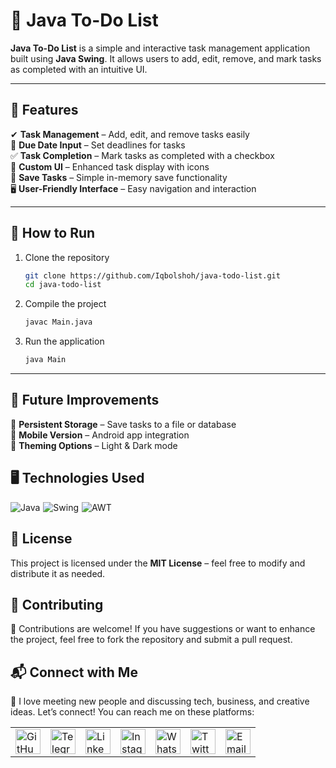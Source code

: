 # 📝 Java To-Do List   

**Java To-Do List** is a simple and interactive task management application built using **Java Swing**. It allows users to add, edit, remove, and mark tasks as completed with an intuitive UI.  

---

## 🚀 Features  
✔ **Task Management** – Add, edit, and remove tasks easily  
📅 **Due Date Input** – Set deadlines for tasks  
✅ **Task Completion** – Mark tasks as completed with a checkbox  
🎨 **Custom UI** – Enhanced task display with icons  
💾 **Save Tasks** – Simple in-memory save functionality  
🖥 **User-Friendly Interface** – Easy navigation and interaction  

---

## 🎯 How to Run  
1. Clone the repository  
   ```sh
   git clone https://github.com/Iqbolshoh/java-todo-list.git
   cd java-todo-list
   ```
2. Compile the project  
   ```sh
   javac Main.java
   ```
3. Run the application  
   ```sh
   java Main
   ```

---

## 📌 Future Improvements  
🚀 **Persistent Storage** – Save tasks to a file or database  
📲 **Mobile Version** – Android app integration  
🎨 **Theming Options** – Light & Dark mode

## 🖥 Technologies Used
<div style="display: flex; flex-wrap: wrap; gap: 5px;">
    <img src="https://img.shields.io/badge/Java-%23ED8B00.svg?style=for-the-badge&logo=openjdk&logoColor=white" alt="Java">
    <img src="https://img.shields.io/badge/Swing-%23007396.svg?style=for-the-badge&logo=java&logoColor=white" alt="Swing">
    <img src="https://img.shields.io/badge/AWT-%23FFA500.svg?style=for-the-badge&logo=java&logoColor=white" alt="AWT">
</div>

## 📜 License
This project is licensed under the **MIT License** – feel free to modify and distribute it as needed.

## 🤝 Contributing  

🎯 Contributions are welcome! If you have suggestions or want to enhance the project, feel free to fork the repository and submit a pull request.

## 📬 Connect with Me  

💬 I love meeting new people and discussing tech, business, and creative ideas. Let’s connect! You can reach me on these platforms:

<div align="center">
    <table>
        <tr>
            <td>
                <a href="https://github.com/iqbolshoh">
                    <img src="https://raw.githubusercontent.com/rahuldkjain/github-profile-readme-generator/master/src/images/icons/Social/github.svg"
                        height="40" width="40" alt="GitHub" />
                </a>
            </td>
            <td>
                <a href="https://t.me/iqbolshoh_777">
                    <img src="https://github.com/gayanvoice/github-active-users-monitor/blob/master/public/images/icons/telegram.svg"
                        height="40" width="40" alt="Telegram" />
                </a>
            </td>
            <td>
                <a href="https://www.linkedin.com/in/iiqbolshoh/">
                    <img src="https://github.com/gayanvoice/github-active-users-monitor/blob/master/public/images/icons/linkedin.svg"
                        height="40" width="40" alt="LinkedIn" />
                </a>
            </td>
            <td>
                <a href="https://instagram.com/iqbolshoh_777" target="blank">
                    <img src="https://raw.githubusercontent.com/rahuldkjain/github-profile-readme-generator/master/src/images/icons/Social/instagram.svg"
                        alt="Instagram" height="40" width="40" />
                </a>
            </td>
            <td>
                <a href="https://wa.me/qr/22PVFQSMQQX4F1">
                    <img src="https://github.com/gayanvoice/github-active-users-monitor/blob/master/public/images/icons/whatsapp.svg"
                        height="40" width="40" alt="WhatsApp" />
                </a>
            </td>
            <td>
                <a href="https://x.com/iqbolshoh_777">
                    <img src="https://img.shields.io/badge/X-000000?style=for-the-badge&logo=x&logoColor=white" height="40"
                        width="40" alt="Twitter" />
                </a>
            </td>
            <td>
                <a href="mailto:iilhomjonov777@gmail.com">
                    <img src="https://github.com/gayanvoice/github-active-users-monitor/blob/master/public/images/icons/gmail.svg"
                        height="40" width="40" alt="Email" />
                </a>
            </td>
        </tr>
    </table>
</div>
